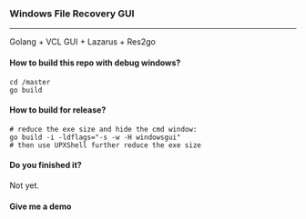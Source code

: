 ### Windows File Recovery GUI

---

Golang + VCL GUI + Lazarus + Res2go

#### How to build this repo with debug windows?

```
cd /master
go build
```

#### How to build for release?

```
# reduce the exe size and hide the cmd window:
go build -i -ldflags="-s -w -H windowsgui"
# then use UPXShell further reduce the exe size
```

#### Do you finished it?

Not yet.

#### Give me a demo

